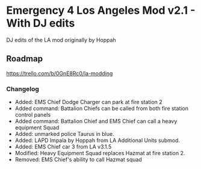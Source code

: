 # Emergency 4 Los Angeles Mod v2.1 - With DJ edits
DJ edits of the LA mod originally by Hoppah

## Roadmap
https://trello.com/b/0GnE8Rc0/la-modding

### Changelog
* Added: EMS Chief Dodge Charger can park at fire station 2
* Added command: Battalion Chiefs can be called from both fire station control panels
* Added command: Battalion Chief and EMS Chief can call a heavy equipment Squad
* Added: unmarked police Taurus in blue.
* Added: LAPD Impala by Hoppah from LA Additional Units submod.
* Added: EMS Chief car 3 from LA v3.1.5
* Modified: Heavy Equipment Squad replaces Hazmat at fire station 2.
* Removed: EMS Chief's ability to call Hazmat squad
